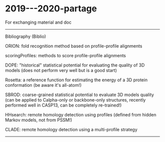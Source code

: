 # 2019---2020-partage
For exchanging material and doc


**** 
Bibliography (Biblio)


ORION: fold recognition method based on profile-profile alignments

scoringProfiles: methods to score profile-profile alignments

DOPE: "historical" statistical potential for evaluating the quality of 3D models (does not perform very well but is a good start)

Rosetta: a reference function for estimating the energy of a 3D protein conformation (be aware it's all-atom!)

SBROD: coarse-grained statistical potential to evaluate 3D models quality (can be applied to Calpha-only or backbone-only structures, recently performed well in CASP13, can be completely re-trained!) 

HHsearch: remote homology detection using profiles (defined from hidden Markov models, not from PSSM!)

CLADE: remote homology detection using a multi-profile strategy





****

